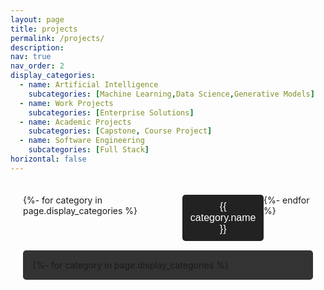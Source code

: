```yaml
---
layout: page
title: projects
permalink: /projects/
description: 
nav: true
nav_order: 2
display_categories:
  - name: Artificial Intelligence
    subcategories: [Machine Learning,Data Science,Generative Models]
  - name: Work Projects
    subcategories: [Enterprise Solutions]
  - name: Academic Projects
    subcategories: [Capstone, Course Project]
  - name: Software Engineering
    subcategories: [Full Stack]
horizontal: false
---
```


<!-- Tab Layout for Categories -->
<div class="tab-container">
  <div class="tab-buttons">
    {%- for category in page.display_categories %}
    <button class="tab-button" onclick="showCategoryTab('{{ category.name | slugify }}')">{{ category.name }}</button>
    {%- endfor %}
  </div>

  <div class="tab-content-container">
    {%- for category in page.display_categories %}
    <div class="tab-content" id="{{ category.name | slugify }}">
      <h2>{{ category.name }}</h2>
      
      <!-- Subcategories -->
      <div class="subcategory-container">
        {%- for subcategory in category.subcategories %}
        <button class="subcategory-button" onclick="showSubcategory('{{ category.name | slugify }}', '{{ subcategory | slugify }}')">{{ subcategory }}</button>
        {%- endfor %}
      </div>

      {%- for subcategory in category.subcategories %}
      <div class="subcategory-content {{ category.name | slugify }}-subcategory" id="{{ subcategory | slugify }}">
        <h3>{{ subcategory }}</h3>
        {%- assign categorized_projects = site.projects | where: "category", category.name | where: "subcategory", subcategory -%}
        {%- assign sorted_projects = categorized_projects | sort: "importance" %}
        <div class="project-items">
          {%- for project in sorted_projects -%}
            {% include projects.html %}
          {%- endfor %}
        </div>
      </div>
      {%- endfor %}
    </div>
    {%- endfor %}
  </div>
</div>

<style>
/* Tab Button Styling */
.tab-container {
  max-width: 900px;
  margin: auto;
  padding: 20px;
}

.tab-buttons {
  display: flex;
  justify-content: space-around;
  margin-bottom: 15px;
}

.tab-button {
  background: #222;
  color: white;
  padding: 10px;
  border: none;
  cursor: pointer;
  transition: background 0.3s;
  font-size: 1rem;
  border-radius: 5px;
}

.tab-button:hover {
  background: #333;
}

/* Subcategory Buttons */
.subcategory-container {
  display: flex;
  justify-content: center;
  gap: 10px;
  margin-bottom: 10px;
}

.subcategory-button {
  background: #444;
  color: white;
  padding: 8px;
  border: none;
  cursor: pointer;
  transition: background 0.3s;
  font-size: 0.9rem;
  border-radius: 5px;
}

.subcategory-button:hover {
  background: #555;
}

/* Tab Content Styling */
.tab-content-container {
  background: #333;
  padding: 15px;
  border-radius: 5px;
}

.tab-content {
  display: none;
}

/* Subcategories */
.subcategory-content {
  display: none;
  margin-top: 15px;
  padding: 10px;
  background: #222;
  border-radius: 5px;
}

.subcategory-content h3 {
  font-size: 1.1rem;
  color: white;
  margin-bottom: 5px;
}

/* Active Classes */
.active-tab {
  display: block;
}

.active-subcategory {
  display: block;
}
</style>

<script>
function showCategoryTab(categoryId) {
  var tabs = document.getElementsByClassName("tab-content");
  for (var i = 0; i < tabs.length; i++) {
    tabs[i].style.display = "none";
  }
  document.getElementById(categoryId).style.display = "block";

  // Hide all subcategories when switching categories
  var subcategories = document.getElementsByClassName(categoryId + "-subcategory");
  for (var i = 0; i < subcategories.length; i++) {
    subcategories[i].style.display = "none";
  }
}

function showSubcategory(categoryId, subcategoryId) {
  var subcategories = document.getElementsByClassName(categoryId + "-subcategory");
  for (var i = 0; i < subcategories.length; i++) {
    subcategories[i].style.display = "none";
  }
  document.getElementById(subcategoryId).style.display = "block";
}

// Open the first category and subcategory by default
document.getElementsByClassName("tab-button")[0].click();
</script>
